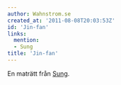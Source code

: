 ```yaml
---
author: Wahnstrom.se
created_at: '2011-08-08T20:03:53Z'
id: 'Jin-fan'
links:
  mention:
  - Sung
title: 'Jin-fan'
---
```


En maträtt från [Sung].

  [Sung]: Sung